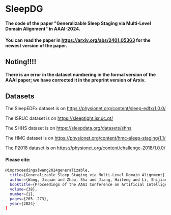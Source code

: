 # SleepDG
#### The code of the paper "Generalizable Sleep Staging via Multi-Level Domain Alignment" in AAAI-2024.
#### You can read the paper in https://arxiv.org/abs/2401.05363 for the newest version of the paper.
## Noting!!!!
#### There is an error in the dataset numbering in the formal version of the AAAI paper; we have corrected it in the preprint version of Arxiv.

## Datasets
The SleepEDFx dataset is on https://physionet.org/content/sleep-edfx/1.0.0/

The ISRUC dataset is on https://sleeptight.isr.uc.pt/

The SHHS dataset is on https://sleepdata.org/datasets/shhs

The HMC dataset is on https://physionet.org/content/hmc-sleep-staging/1.1/

The P2018 dataset is on https://physionet.org/content/challenge-2018/1.0.0/


#### Please cite:
```bash
@inproceedings{wang2024generalizable,
  title={Generalizable Sleep Staging via Multi-Level Domain Alignment},
  author={Wang, Jiquan and Zhao, Sha and Jiang, Haiteng and Li, Shijian and Li, Tao and Pan, Gang},
  booktitle={Proceedings of the AAAI Conference on Artificial Intelligence},
  volume={38},
  number={1},
  pages={265--273},
  year={2024}
}
```
